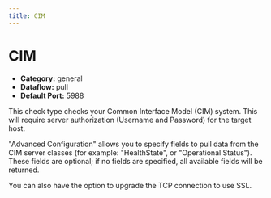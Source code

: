 ```yaml
---
title: CIM
---
```


# CIM

 * **Category:** general
 * **Dataflow:** pull
 * **Default Port:** 5988

This check type checks your Common Interface Model (CIM) system. This will require server authorization (Username and Password) for the target host.

"Advanced Configuration" allows you to specify fields to pull data from the CIM server classes (for example: "HealthState", or "Operational Status"). These fields are optional; if no fields are specified, all available fields will be returned.

You can also have the option to upgrade the TCP connection to use SSL.
